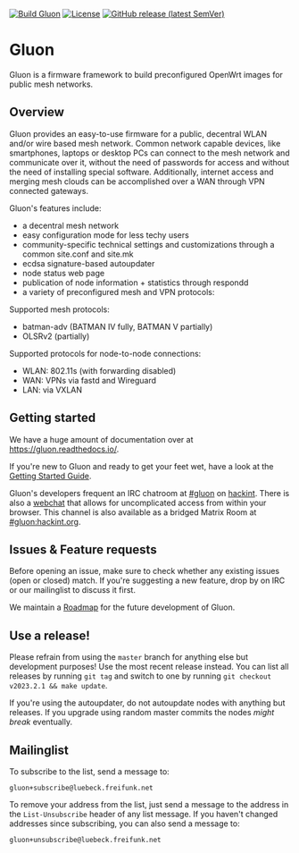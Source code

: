 [![Build Gluon](https://github.com/freifunk-gluon/gluon/actions/workflows/build-gluon.yml/badge.svg?branch=master)](https://github.com/freifunk-gluon/gluon/actions/workflows/build-gluon.yml)
[![License](https://img.shields.io/badge/License-BSD%202--Clause-orange.svg)](https://opensource.org/license/bsd-2-clause/)
[![GitHub release (latest SemVer)](https://img.shields.io/github/v/release/freifunk-gluon/gluon?sort=semver)](https://github.com/freifunk-gluon/gluon/releases/latest)

# Gluon

Gluon is a firmware framework to build preconfigured OpenWrt images for public mesh networks.

## Overview

Gluon provides an easy-to-use firmware for a public, decentral WLAN and/or wire based mesh network.
Common network capable devices, like smartphones, laptops or desktop PCs can connect to the mesh network and communicate over it, without the need of passwords for access and without the need of installing special software.
Additionally, internet access and merging mesh clouds can be accomplished over a WAN through VPN connected gateways.

Gluon's features include:

* a decentral mesh network
* easy configuration mode for less techy users
* community-specific technical settings and customizations through a common site.conf and site.mk
* ecdsa signature-based autoupdater
* node status web page
* publication of node information + statistics through respondd
* a variety of preconfigured mesh and VPN protocols:


Supported mesh protocols:

* batman-adv (BATMAN IV fully, BATMAN V partially)
* OLSRv2 (partially)


Supported protocols for node-to-node connections:

* WLAN: 802.11s (with forwarding disabled)
* WAN: VPNs via fastd and Wireguard
* LAN: via VXLAN

## Getting started

We have a huge amount of documentation over at https://gluon.readthedocs.io/.

If you're new to Gluon and ready to get your feet wet, have a look at the
[Getting Started Guide](https://gluon.readthedocs.io/en/latest/user/getting_started.html).

Gluon's developers frequent an IRC chatroom at [#gluon](ircs://irc.hackint.org/#gluon)
on [hackint](https://hackint.org/). There is also a [webchat](https://webirc.hackint.org/#irc://irc.hackint.org/#gluon)
that allows for uncomplicated access from within your browser. This channel is also available as a bridged Matrix Room at [#gluon:hackint.org](https://matrix.to/#/#gluon:hackint.org).

## Issues & Feature requests

Before opening an issue, make sure to check whether any existing issues
(open or closed) match. If you're suggesting a new feature, drop by on IRC or
our mailinglist to discuss it first.

We maintain a [Roadmap](https://github.com/freifunk-gluon/gluon/wiki/Roadmap) for
the future development of Gluon.

## Use a release!

Please refrain from using the `master` branch for anything else but development purposes!
Use the most recent release instead. You can list all releases by running `git tag`
and switch to one by running `git checkout v2023.2.1 && make update`.

If you're using the autoupdater, do not autoupdate nodes with anything but releases.
If you upgrade using random master commits the nodes *might break* eventually.

## Mailinglist

To subscribe to the list, send a message to:

    gluon+subscribe@luebeck.freifunk.net

To remove your address from the list, just send a message to
the address in the `List-Unsubscribe` header of any list
message. If you haven't changed addresses since subscribing,
you can also send a message to:

    gluon+unsubscribe@luebeck.freifunk.net
